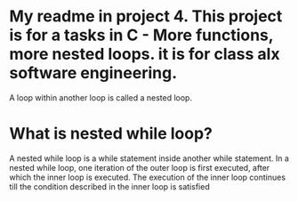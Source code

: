 # My readme in project 4. This project is for a tasks in C - More functions, more nested loops. it is for class alx software engineering.

A loop within another loop is called a nested loop. 
# What is nested while loop?
A nested while loop is a while statement inside another while statement. In a nested while loop, one iteration of the outer loop is first executed, after which the inner loop is executed. The execution of the inner loop continues till the condition described in the inner loop is satisfied
